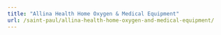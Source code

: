 ```yaml
---
title: "Allina Health Home Oxygen & Medical Equipment"
url: /saint-paul/allina-health-home-oxygen-and-medical-equipment/
---
```

